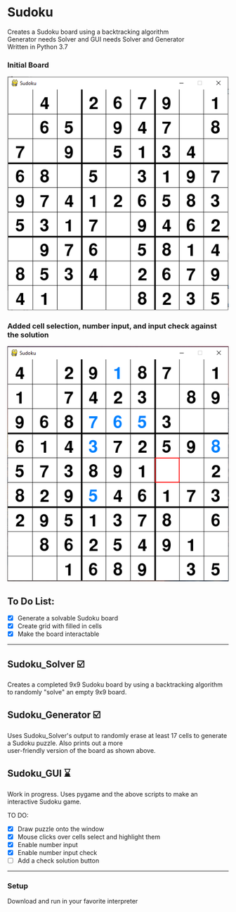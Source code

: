 # Sudoku
Creates a Sudoku board using a backtracking algorithm  
Generator needs Solver and GUI needs Solver and Generator  
Written in Python 3.7  

### Initial Board
![Example Board](Media/Sudoku_v2.PNG) 

### Added cell selection, number input, and input check against the solution
![Board](Media/Sudoku_2.PNG)

## To Do List:
- [x] Generate a solvable Sudoku board
- [x] Create grid with filled in cells
- [x] Make the board interactable

---

## Sudoku_Solver :ballot_box_with_check:
Creates a completed 9x9 Sudoku board by using a backtracking algorithm to randomly "solve" an empty 9x9 board.

## Sudoku_Generator :ballot_box_with_check:
Uses Sudoku_Solver's output to randomly erase at least 17 cells to generate a Sudoku puzzle. Also prints out a more  
user-friendly version of the board as shown above.

## Sudoku_GUI :hourglass:
Work in progress. Uses pygame and the above scripts to make an interactive Sudoku game.  

TO DO:
- [x] Draw puzzle onto the window
- [x] Mouse clicks over cells select and highlight them
- [x] Enable number input
- [x] Enable number input check
- [ ] Add a check solution button

---

### Setup
Download and run in your favorite interpreter
